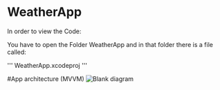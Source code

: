 # WeatherApp

In order to view the Code:

You have to open the Folder WeatherApp and in that folder there is a file called:

'''
WeatherApp.xcodeproj
'''

#App architecture (MVVM)
![Blank diagram](https://user-images.githubusercontent.com/71644512/116561431-98971900-a902-11eb-9d1d-63b5f1e115b4.png)
